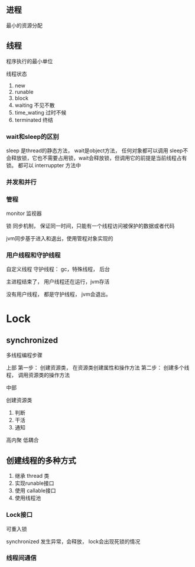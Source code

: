 
## 进程

最小的资源分配

## 线程
程序执行的最小单位

线程状态
1. new
2. runable
3. block 
4. waiting 不见不散
5. time_wating 过时不候 
6. terminated 终结 



### wait和sleep的区别 
sleep 是thread的静态方法， wait是object方法， 任何对象都可以调用
sleep不会释放锁，它也不需要占用锁，wait会释放锁，但调用它的前提是当前线程占有锁。
都可以 interruppter 方法中 


### 并发和并行




### 管程 

monitor 监视器

锁 同步机制， 保证同一时间，只能有一个线程访问被保护的数据或者代码

jvm同步基于进入和退出，使用管程对象实现的


### 用户线程和守护线程

自定义线程 
守护线程： gc，特殊线程， 后台



主进程结束了， 用户线程还在运行，jvm存活

没有用户线程， 都是守护线程， jvm会退出。 




# Lock 


## synchronized





多线程编程步骤 

上部
第一步： 创建资源类， 在资源类创建属性和操作方法
第二步： 创建多个线程， 调用资源类的操作方法

中部

创建资源类 
1. 判断
2. 干活
3. 通知


高内聚 低耦合








## 创建线程的多种方式
1. 继承 thread 类
2. 实现runable接口
3. 使用 callable接口
4. 使用线程池




### Lock接口

可重入锁


synchronized 发生异常，会释放， 
lock会出现死锁的情况



### 线程间通信







